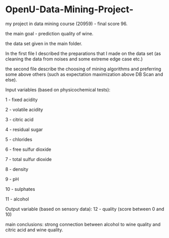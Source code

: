 
# OpenU-Data-Mining-Project-
my project in data mining course (20959) - final score 96.

the main goal - prediction quality of wine.

the data set given in the main folder. 

In the first file I described the preparations that I made on the data set (as cleaning the data from noises and some extreme edge case etc.)

the second file describe the choosing of mining algorithms and preferring some above others (such as expectation maximization above DB Scan and else). 

Input variables (based on physicochemical tests):

1 - fixed acidity

2 - volatile acidity

3 - citric acid

4 - residual sugar

5 - chlorides

6 - free sulfur dioxide

7 - total sulfur dioxide

8 - density

9 - pH

10 - sulphates

11 - alcohol

Output variable (based on sensory data):
12 - quality (score between 0 and 10)

main conclusions:
strong connection between alcohol to wine quality and citric acid and wine quality.
